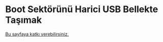 # Boot Sektörünü Harici USB Bellekte Taşımak

[Bu sayfaya katkı verebilirsiniz.](https://git.oyd.org.tr/oyd/guvenlik)
